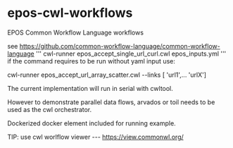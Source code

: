 # epos-cwl-workflows
EPOS Common Workflow Language workflows

see
https://github.com/common-workflow-language/common-workflow-language
'''
cwl-runner epos_accept_single_url_curl.cwl epos_inputs.yml
'''
if the command requires to be run without yaml input use:

cwl-runner epos_accept_url_array_scatter.cwl --links [ 'url1',... 'urlX']

The current implementation will run in serial with cwltool.

However to demonstrate parallel data flows, arvados or toil needs to be used as the cwl orchestrator.

Dockerized
docker element included for running example.


TIP: use cwl worlflow viewer ---
https://view.commonwl.org/

